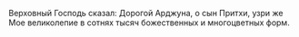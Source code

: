 Верховный Господь сказал: Дорогой Арджуна, о сын Притхи, узри же Мое великолепие в сотнях тысяч божественных и многоцветных форм.